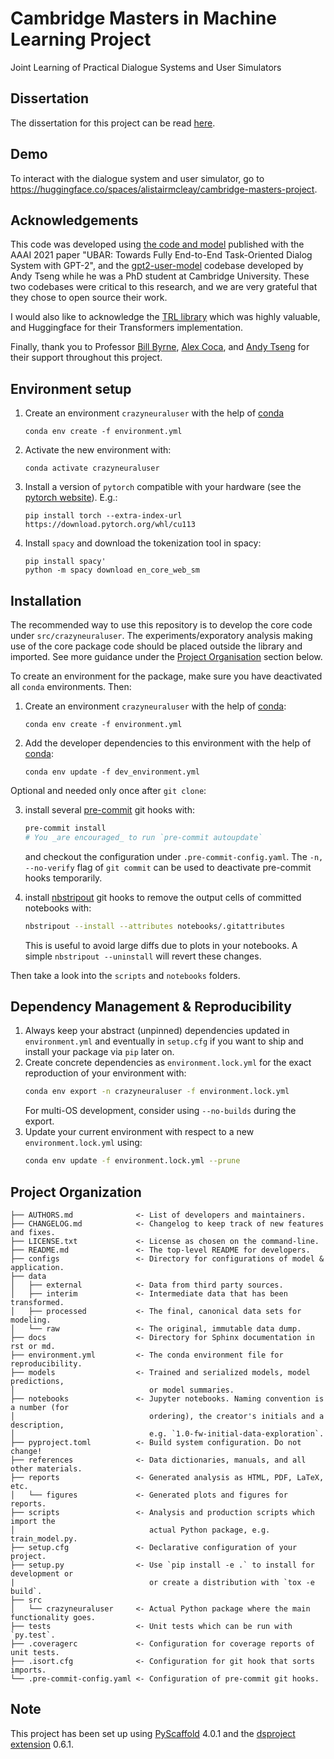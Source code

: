 # Cambridge Masters in Machine Learning Project

Joint Learning of Practical Dialogue Systems and User Simulators

## Dissertation

The dissertation for this project can be read [here](https://static1.squarespace.com/static/60bf1b5023f4f279ec0cf558/t/62fe43cdb9986b33de522282/1660830683789/Alistair+McLeay+Cambridge+Masters+Thesis.pdf).

## Demo

To interact with the dialogue system and user simulator, go to https://huggingface.co/spaces/alistairmcleay/cambridge-masters-project.

## Acknowledgements

This code was developed using [the code and model](https://github.com/TonyNemo/UBAR-MultiWOZ) published with the AAAI 2021 paper "UBAR: Towards Fully
End-to-End Task-Oriented Dialog System with GPT-2", and the [gpt2-user-model](https://github.com/andy194673/gpt2-user-model) codebase developed by Andy Tseng while he was a PhD student at Cambridge University. These two codebases were critical to this research, and we are very grateful that they chose to open source their work.
 
I would also like to acknowledge the [TRL library](https://lvwerra.github.io/trl/) which was highly valuable, and Huggingface for their Transformers implementation.

Finally, thank you to Professor [Bill Byrne](https://sites.google.com/view/bill-byrne/), [Alex Coca](https://github.com/alexcoca), and [Andy Tseng](https://github.com/andy194673) for their support throughout this project.

## Environment setup

1. Create an environment `crazyneuraluser` with the help of [conda]
   ```
   conda env create -f environment.yml
   ```
2. Activate the new environment with:
   ```
   conda activate crazyneuraluser
   ```
3. Install a version of `pytorch` compatible with your hardware (see the [pytorch website](https://pytorch.org/get-started/previous-versions/)). E.g.:
   ```
   pip install torch --extra-index-url https://download.pytorch.org/whl/cu113
   ```

4. Install `spacy` and download the tokenization tool in spacy:
   ```
   pip install spacy'
   python -m spacy download en_core_web_sm
   ```

## Installation

The recommended way to use this repository is to develop the core code under `src/crazyneuraluser`. The experiments/exporatory analysis making use of the core package code should be placed outside the library and imported. See more guidance under the [Project Organisation](#project-organization) section below.

To create an environment for the package, make sure you have deactivated all `conda` environments. Then:

1. Create an environment `crazyneuraluser` with the help of [conda]:
   ```
   conda env create -f environment.yml
   ```
2. Add the developer dependencies to this environment with the help of [conda]:
   ```
   conda env update -f dev_environment.yml
   ```

Optional and needed only once after `git clone`:

3. install several [pre-commit] git hooks with:
   ```bash
   pre-commit install
   # You _are encouraged_ to run `pre-commit autoupdate`
   ```
   and checkout the configuration under `.pre-commit-config.yaml`.
   The `-n, --no-verify` flag of `git commit` can be used to deactivate pre-commit hooks temporarily.

4. install [nbstripout] git hooks to remove the output cells of committed notebooks with:
   ```bash
   nbstripout --install --attributes notebooks/.gitattributes
   ```
   This is useful to avoid large diffs due to plots in your notebooks.
   A simple `nbstripout --uninstall` will revert these changes.

Then take a look into the `scripts` and `notebooks` folders.

## Dependency Management & Reproducibility

1. Always keep your abstract (unpinned) dependencies updated in `environment.yml` and eventually
   in `setup.cfg` if you want to ship and install your package via `pip` later on.
2. Create concrete dependencies as `environment.lock.yml` for the exact reproduction of your
   environment with:
   ```bash
   conda env export -n crazyneuraluser -f environment.lock.yml
   ```
   For multi-OS development, consider using `--no-builds` during the export.
3. Update your current environment with respect to a new `environment.lock.yml` using:
   ```bash
   conda env update -f environment.lock.yml --prune
   ```
## Project Organization

```
├── AUTHORS.md              <- List of developers and maintainers.
├── CHANGELOG.md            <- Changelog to keep track of new features and fixes.
├── LICENSE.txt             <- License as chosen on the command-line.
├── README.md               <- The top-level README for developers.
├── configs                 <- Directory for configurations of model & application.
├── data
│   ├── external            <- Data from third party sources.
│   ├── interim             <- Intermediate data that has been transformed.
│   ├── processed           <- The final, canonical data sets for modeling.
│   └── raw                 <- The original, immutable data dump.
├── docs                    <- Directory for Sphinx documentation in rst or md.
├── environment.yml         <- The conda environment file for reproducibility.
├── models                  <- Trained and serialized models, model predictions,
│                              or model summaries.
├── notebooks               <- Jupyter notebooks. Naming convention is a number (for
│                              ordering), the creator's initials and a description,
│                              e.g. `1.0-fw-initial-data-exploration`.
├── pyproject.toml          <- Build system configuration. Do not change!
├── references              <- Data dictionaries, manuals, and all other materials.
├── reports                 <- Generated analysis as HTML, PDF, LaTeX, etc.
│   └── figures             <- Generated plots and figures for reports.
├── scripts                 <- Analysis and production scripts which import the
│                              actual Python package, e.g. train_model.py.
├── setup.cfg               <- Declarative configuration of your project.
├── setup.py                <- Use `pip install -e .` to install for development or
|                              or create a distribution with `tox -e build`.
├── src
│   └── crazyneuraluser     <- Actual Python package where the main functionality goes.
├── tests                   <- Unit tests which can be run with `py.test`.
├── .coveragerc             <- Configuration for coverage reports of unit tests.
├── .isort.cfg              <- Configuration for git hook that sorts imports.
└── .pre-commit-config.yaml <- Configuration of pre-commit git hooks.
```

<!-- pyscaffold-notes -->

## Note

This project has been set up using [PyScaffold] 4.0.1 and the [dsproject extension] 0.6.1.

[conda]: https://docs.conda.io/
[pre-commit]: https://pre-commit.com/
[Jupyter]: https://jupyter.org/
[nbstripout]: https://github.com/kynan/nbstripout
[Google style]: http://google.github.io/styleguide/pyguide.html#38-comments-and-docstrings
[PyScaffold]: https://pyscaffold.org/
[dsproject extension]: https://github.com/pyscaffold/pyscaffoldext-dsproject
